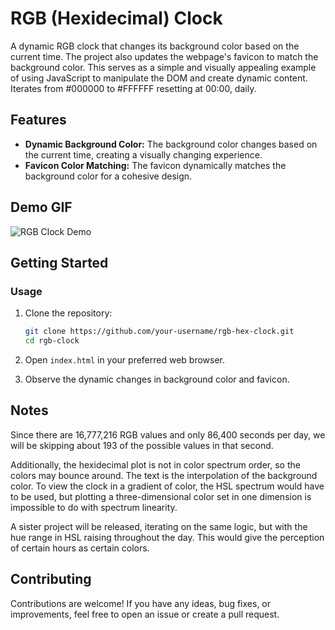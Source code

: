 # RGB (Hexidecimal) Clock

A dynamic RGB clock that changes its background color based on the current time. The project also updates the webpage's favicon to match the background color. This serves as a simple and visually appealing example of using JavaScript to manipulate the DOM and create dynamic content. Iterates from #000000 to #FFFFFF resetting at 00:00, daily. 

## Features

- **Dynamic Background Color:** The background color changes based on the current time, creating a visually changing experience.
- **Favicon Color Matching:** The favicon dynamically matches the background color for a cohesive design.

## Demo GIF

![RGB Clock Demo](https://imgur.com/ZaEEyAq.gif)

## Getting Started

### Usage

1. Clone the repository:

    ```bash
    git clone https://github.com/your-username/rgb-hex-clock.git
    cd rgb-clock
    ```

2. Open `index.html` in your preferred web browser.

3. Observe the dynamic changes in background color and favicon.

## Notes

Since there are 16,777,216 RGB values and only 86,400 seconds per day, we will be skipping about 193 of the possible values in that second.

Additionally, the hexidecimal plot is not in color spectrum order, so the colors may bounce around. The text is the interpolation of the background color. To view the clock in a gradient of color, the HSL spectrum would have to be used, but plotting a three-dimensional color set in one dimension is impossible to do with spectrum linearity. 

A sister project will be released, iterating on the same logic, but with the hue range in HSL raising throughout the day. This would give the perception of certain hours as certain colors.   

## Contributing

Contributions are welcome! If you have any ideas, bug fixes, or improvements, feel free to open an issue or create a pull request.
